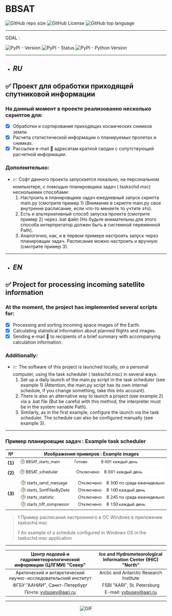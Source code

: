 # **BBSAT**

![GitHub repo size](https://img.shields.io/github/repo-size/VladBus/bbsat) ![GitHub License](https://img.shields.io/github/license/VladBus/bbsat)
![GitHub top language](https://img.shields.io/github/languages/top/VladBus/bbsat)

---

GDAL :

![PyPI - Version](https://img.shields.io/pypi/v/GDAL) ![PyPI - Status](https://img.shields.io/pypi/status/gdal) ![PyPI - Python Version](https://img.shields.io/pypi/pyversions/gdal)

---

+ ## *RU*

## :white_check_mark: Проект для обработки приходящей спутниковой информации

### На данный момент в проекте реализованно несколько скриптов для:

+ [x] Обработки и сортирования приходящих космических снимков земли.
+ [x] Расчета статистической информации о планируемых пролетах и снимках.
+ [x] Рассылки e-mail :e-mail: адресатам краткой сводки с сопутствующей расчетной информации.

### Дополнительно:

* :chart: Софт данного проекта запускается локально, на персональном компьютере, с помощью планировщика задач (
  taskschd.msc) несколькими способами:
    1. Настроить в планировщике задач ежедневный запуск скрипта main.py (смотрите пример 1) (Внимание в скрипте main.py
       свое внутренне расписание, если что-то меняете то учтите это).
    2. Есть и альтернативный способ запуска проекта (смотрите пример 2) через .bat файл (Но будьте внимательны для этого
       способа интерпретатор должен быть в системной переменной Path).
    3. Аналогично, как, и в первом примере настроить запуск через планировщик задач. Расписание можно настроить и
       вручную (смотрите пример 3).

---

+ ## *EN*

## :white_check_mark: Project for processing incoming satellite information

### At the moment, the project has implemented several scripts for:

+ [x] Processing and sorting incoming space images of the Earth.
+ [x] Calculating statistical information about planned flights and images.
+ [x] Sending e-mail :e-mail: to recipients of a brief summary with accompanying calculation information.

### Additionally:

* :chart: The software of this project is launched locally, on a personal computer, using the task scheduler (
  taskschd.msc) in several ways:
    1. Set up a daily launch of the main.py script in the task scheduler (see example 1) (Attention, the main.py script
       has its own internal schedule, if you change something, take this into account).
    2. There is also an alternative way to launch a project (see example 2) via a .bat file (But be careful with this
       method, the interpreter must be in the system variable Path).
    3. Similarly, as in the first example, configure the launch via the task scheduler. The schedule can also be
       configured manually (see example 3).

---

### Пример планировщик задач : Example task scheduler

|    №    | Изображения примеров : Example images |
|:-------:|:-------------------------------------:|
| **(1)** |      ![img.png](images/img.png)       |
| **(2)** |    ![img_1.png](images/img_1.png)     |
| **(3)** |    ![img_2.png](images/img_2.png)     |

> **!** Пример расписания настроенного в ОС Windows в приложении taskschd.msс
>
> **!** An example of a schedule configured in Windows OS in the taskschd.msc application

---

| Центр ледовой и гидрометеорологической информации (ЦЛГМИ) "Север" | Ice and Hydrometeorological Information Center (IHIC) "North" |
|:-----------------------------------------------------------------:|:-------------------------------------------------------------:|
|  Арктический и антарктический научно-исследовательский институт   |            Arctic and Antarctic Research Institute            |
|                   ФГБУ "ААНИИ", Санкт-Петербург                   |                  FSBI "AARI", St. Petersburg                  |
|                      Почта: vvbusev@aari.ru                       |                    E-mail: vvbusev@aari.ru                    |

---

<p align="center">
  <img src="https://media.tenor.com/7giYfxCxDaMAAAAM/nasa-nasa-gifs.gif" alt="GIF" >
</p>
